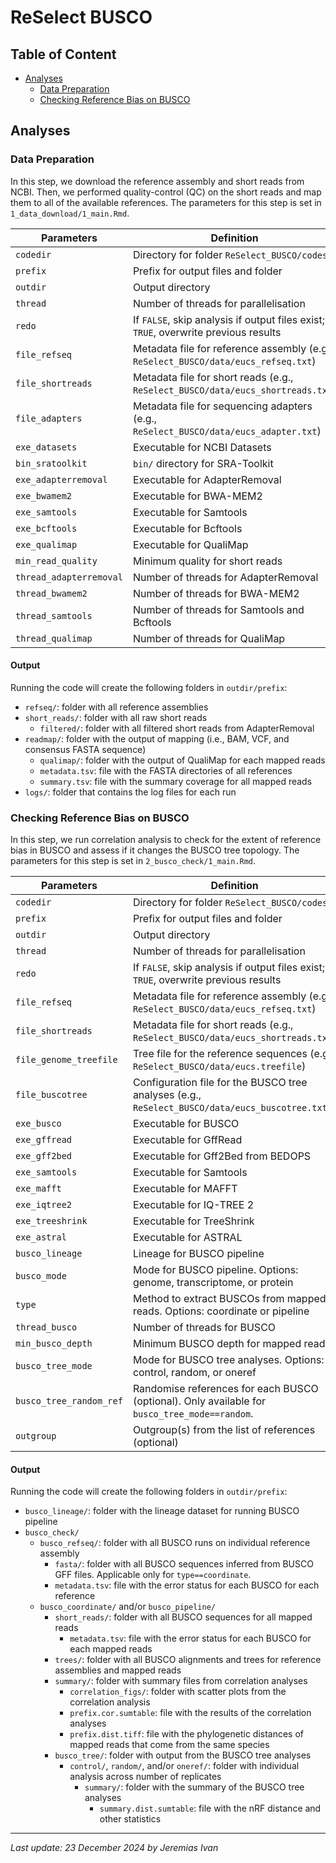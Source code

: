 # ReSelect BUSCO

## Table of Content
- <a href="#analyses">Analyses</a>
    - <a href="#prepare">Data Preparation</a>
    - <a href="#check">Checking Reference Bias on BUSCO</a>

## <a id="analyses">Analyses</a>

### <a id="prepare">Data Preparation</a>
In this step, we download the reference assembly and short reads from NCBI. Then, we performed quality-control (QC) on the short reads and map them to all of the available references. The parameters for this step is set in `1_data_download/1_main.Rmd`.

| Parameters               | Definition                                                                                                                            |
| ------------------------ | ------------------------------------------------------------------------------------------------------------------------------------- |
| `codedir`                | Directory for folder `ReSelect_BUSCO/codes/`                                                                                                  |
| `prefix`                 | Prefix for output files and folder                                                                                                    | 
| `outdir`                 | Output directory                                                                                                                      |
| `thread`                 | Number of threads for parallelisation                                                                                                 |
| `redo`                   | If `FALSE`, skip analysis if output files exist; if `TRUE`, overwrite previous results                                                |
| `file_refseq`            | Metadata file for reference assembly (e.g., `ReSelect_BUSCO/data/eucs_refseq.txt`)                                                            |
| `file_shortreads`        | Metadata file for short reads (e.g., `ReSelect_BUSCO/data/eucs_shortreads.txt`)                                                               |
| `file_adapters`          | Metadata file for sequencing adapters (e.g., `ReSelect_BUSCO/data/eucs_adapter.txt`)                                                          |
| `exe_datasets`           | Executable for NCBI Datasets                                                                                                          |
| `bin_sratoolkit`         | `bin/` directory for SRA-Toolkit                                                                                                      |
| `exe_adapterremoval`     | Executable for AdapterRemoval                                                                                                         |
| `exe_bwamem2`            | Executable for BWA-MEM2                                                                                                               |
| `exe_samtools`           | Executable for Samtools                                                                                                               |
| `exe_bcftools`           | Executable for Bcftools                                                                                                               |
| `exe_qualimap`           | Executable for QualiMap                                                                                                               |
| `min_read_quality`       | Minimum quality for short reads                                                                                                       |
| `thread_adapterremoval`  | Number of threads for AdapterRemoval                                                                                                  |
| `thread_bwamem2`         | Number of threads for BWA-MEM2                                                                                                        |
| `thread_samtools`        | Number of threads for Samtools and Bcftools                                                                                           |
| `thread_qualimap`        | Number of threads for QualiMap                                                                                                        |

#### Output
Running the code will create the following folders in `outdir/prefix`:
- `refseq/`: folder with all reference assemblies
- `short_reads/`: folder with all raw short reads
    - `filtered/`: folder with all filtered short reads from AdapterRemoval
- `readmap/`: folder with the output of mapping (i.e., BAM, VCF, and consensus FASTA sequence)
    - `qualimap/`: folder with the output of QualiMap for each mapped reads
    - `metadata.tsv`: file with the FASTA directories of all references
    - `summary.tsv`: file with the summary coverage for all mapped reads
- `logs/`: folder that contains the log files for each run

### <a id="check">Checking Reference Bias on BUSCO</a>
In this step, we run correlation analysis to check for the extent of reference bias in BUSCO and assess if it changes the BUSCO tree topology. The parameters for this step is set in `2_busco_check/1_main.Rmd`.

| Parameters               | Definition                                                                                                                            |
| ------------------------ | ------------------------------------------------------------------------------------------------------------------------------------- |
| `codedir`                | Directory for folder `ReSelect_BUSCO/codes/`                                                                                                  |
| `prefix`                 | Prefix for output files and folder                                                                                                    | 
| `outdir`                 | Output directory                                                                                                                      |
| `thread`                 | Number of threads for parallelisation                                                                                                 |
| `redo`                   | If `FALSE`, skip analysis if output files exist; if `TRUE`, overwrite previous results                                                |
| `file_refseq`            | Metadata file for reference assembly (e.g., `ReSelect_BUSCO/data/eucs_refseq.txt`)                                                            |
| `file_shortreads`        | Metadata file for short reads (e.g., `ReSelect_BUSCO/data/eucs_shortreads.txt`)                                                               |
| `file_genome_treefile`   | Tree file for the reference sequences (e.g., `ReSelect_BUSCO/data/eucs.treefile`)                                                             |
| `file_buscotree`         | Configuration file for the BUSCO tree analyses (e.g., `ReSelect_BUSCO/data/eucs_buscotree.txt`)                                               |
| `exe_busco`              | Executable for BUSCO                                                                                                                  |
| `exe_gffread`            | Executable for GffRead                                                                                                                |
| `exe_gff2bed`            | Executable for Gff2Bed from BEDOPS                                                                                                    |
| `exe_samtools`           | Executable for Samtools                                                                                                               |
| `exe_mafft`              | Executable for MAFFT                                                                                                                  |
| `exe_iqtree2`            | Executable for IQ-TREE 2                                                                                                              |
| `exe_treeshrink`         | Executable for TreeShrink                                                                                                             |
| `exe_astral`             | Executable for ASTRAL                                                                                                                 |
| `busco_lineage`          | Lineage for BUSCO pipeline                                                                                                            |
| `busco_mode`             | Mode for BUSCO pipeline. Options: genome, transcriptome, or protein                                                                   |
| `type`                   | Method to extract BUSCOs from mapped reads. Options: coordinate or pipeline                                                           |
| `thread_busco`           | Number of threads for BUSCO                                                                                                           |
| `min_busco_depth`        | Minimum BUSCO depth for mapped reads                                                                                                  |
| `busco_tree_mode`        | Mode for BUSCO tree analyses. Options: control, random, or oneref                                                                     |
| `busco_tree_random_ref`  | Randomise references for each BUSCO (optional). Only available for `busco_tree_mode==random`.                                         |
| `outgroup`               | Outgroup(s) from the list of references (optional)                                                                                    |

#### Output
Running the code will create the following folders in `outdir/prefix`:
- `busco_lineage/`: folder with the lineage dataset for running BUSCO pipeline
- `busco_check/`
    - `busco_refseq/`: folder with all BUSCO runs on individual reference assembly
        - `fasta/`: folder with all BUSCO sequences inferred from BUSCO GFF files. Applicable only for `type==coordinate`.
        - `metadata.tsv`: file with the error status for each BUSCO for each reference
    - `busco_coordinate/` and/or `busco_pipeline/`
        - `short_reads/`: folder with all BUSCO sequences for all mapped reads
            - `metadata.tsv`: file with the error status for each BUSCO for each mapped reads
        - `trees/`: folder with all BUSCO alignments and trees for reference assemblies and mapped reads
        - `summary/`: folder with summary files from correlation analyses
            - `correlation_figs/`: folder with scatter plots from the correlation analysis
            - `prefix.cor.sumtable`: file with the results of the correlation analyses
            - `prefix.dist.tiff`: file with the phylogenetic distances of mapped reads that come from the same species
        - `busco_tree/`: folder with output from the BUSCO tree analyses
            - `control/`, `random/`, and/or `oneref/`: folder with individual analysis across number of replicates
                - `summary/`: folder with the summary of the BUSCO tree analyses
                    - `summary.dist.sumtable`: file with the nRF distance and other statistics

---
*Last update: 23 December 2024 by Jeremias Ivan*